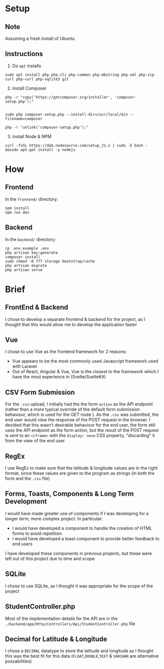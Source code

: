 # Setup
## Note
Assuming a fresh install of Ubuntu
## Instructions
1. Do `apt` installs
```
sudo apt install php php-cli php-common php-mbstring php-xml php-zip curl php-curl php-sqlite3 git
```
2. Install Composer
```
php -r "copy('https://getcomposer.org/installer', 'composer-setup.php');"


sudo php composer-setup.php --install-dir=/usr/local/bin --filename=composer

php -r "unlink('composer-setup.php');"
```
3. Install Node & NPM
```
curl -fsSL https://deb.nodesource.com/setup_21.x | sudo -E bash - &&sudo apt-get install -y nodejs
```
# How
## Frontend
In the `frontend/` directory:
```
npm install
npm run dev
```
## Backend
In the `backend/` directory:
```
cp .env.example .env
php artisan key:generate
composer install
sudo chmod -R 777 storage bootstrap/cache
php artisan migrate
php artisan serve
```
# Brief
## FrontEnd & Backend
I chose to develop a separate frontend & backend for the project, as I thought that this would allow me to develop the application faster
## Vue
I chose to use Vue as the frontend framework for 2 reasons:
- Vue appears to be the most commonly used Javascript framework used with Laravel
- Out of React, Angular & Vue, Vue is the closest to the framework which I have the most experience in (Svelte/SvelteKit)
## CSV Form Submission
For the `.csv` upload, I initially had the the form `action` as the API endpoint (rather than a more typical override of the default form submission behaviour, which is used for the GET route ). As the `.csv` was submitted, the end user would view the response of the POST request in the browser. I decided that this wasn't desirable behaviour for the end user, the form still uses the API endpoint as the form action, but the result of the POST request is sent to an `<iframe>` with the `display: none` CSS property, "discarding" it from the view of the end user
## RegEx
I use RegEx to make sure that the latitude & longitude values are in the right format, since these values are given to the program as strings (in both the form and the `.csv` file)
## Forms, Toasts, Components & Long Term Development
I would have made greater use of components if I was developing for a longer term, more complex project. In particular:
- I would have developed a component to handle the creation of HTML forms to avoid repetition
- I would have developed a toast component to provide better feedback to end users

I have developed these components in previous projects, but these were left out of this project due to time and scope
## SQLite
I chose to use SQLite, as I thought it was appropriate for the scope of the project
## StudentController.php
Most of the implementation details for the API are in the `./backend/app/Http/Controllers/Api/StudentController.php` file
## Decimal for Latitude & Longitude
I chose a `DECIMAL` datatype to store the latitude and longitude as I thought this was the best fit for this data (`FLOAT`,`DOUBLE`,`TEXT` & `VARCHAR` are alternative possabilities)
